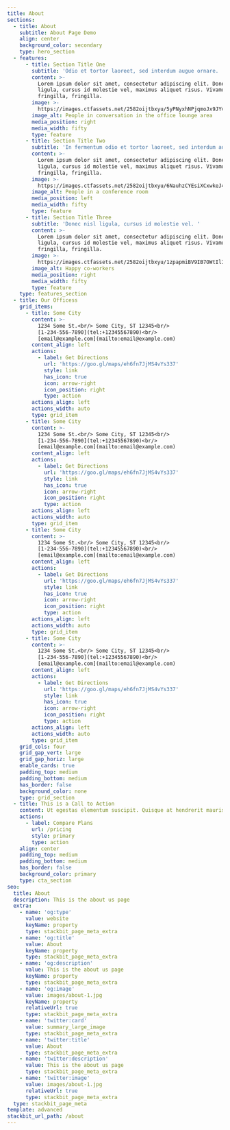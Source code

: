 ```yaml
---
title: About
sections:
  - title: About
    subtitle: About Page Demo
    align: center
    background_color: secondary
    type: hero_section
  - features:
      - title: Section Title One
        subtitle: 'Odio et tortor laoreet, sed interdum augue ornare. '
        content: >-
          Lorem ipsum dolor sit amet, consectetur adipiscing elit. Donec nisl
          ligula, cursus id molestie vel, maximus aliquet risus. Vivamus in nibh
          fringilla, fringilla.
        image: >-
          https://images.ctfassets.net/2582oijtbxyu/5yPNyxhNPjqmoJx9JYviQD/5edbfda190b26f66e3d763f5803c584e/about-5.jpg
        image_alt: People in conversation in the office lounge area
        media_position: right
        media_width: fifty
        type: feature
      - title: Section Title Two
        subtitle: 'In fermentum odio et tortor laoreet, sed interdum augue ornare. '
        content: >-
          Lorem ipsum dolor sit amet, consectetur adipiscing elit. Donec nisl
          ligula, cursus id molestie vel, maximus aliquet risus. Vivamus in nibh
          fringilla, fringilla.
        image: >-
          https://images.ctfassets.net/2582oijtbxyu/6NauhzCYEsiXCxwkeJ4qsd/fab329fdb66983257aa5188f877047c5/about-2.jpg
        image_alt: People in a conference room
        media_position: left
        media_width: fifty
        type: feature
      - title: Section Title Three
        subtitle: 'Donec nisl ligula, cursus id molestie vel. '
        content: >-
          Lorem ipsum dolor sit amet, consectetur adipiscing elit. Donec nisl
          ligula, cursus id molestie vel, maximus aliquet risus. Vivamus in nibh
          fringilla, fringilla.
        image: >-
          https://images.ctfassets.net/2582oijtbxyu/1zpapmiBV9IB7OWtIlIDNn/ee549cbe7091a1e9ed79612c4affaf6a/about-1.jpg
        image_alt: Happy co-workers
        media_position: right
        media_width: fifty
        type: feature
    type: features_section
  - title: Our Officess
    grid_items:
      - title: Some City
        content: >-
          1234 Some St.<br/> Some City, ST 12345<br/>
          [1-234-556-7890](tel:+12345567890)<br/>
          [email@example.com](mailto:email@example.com)
        content_align: left
        actions:
          - label: Get Directions
            url: 'https://goo.gl/maps/eh6fn7JjMS4vYs337'
            style: link
            has_icon: true
            icon: arrow-right
            icon_position: right
            type: action
        actions_align: left
        actions_width: auto
        type: grid_item
      - title: Some City
        content: >-
          1234 Some St.<br/> Some City, ST 12345<br/>
          [1-234-556-7890](tel:+12345567890)<br/>
          [email@example.com](mailto:email@example.com)
        content_align: left
        actions:
          - label: Get Directions
            url: 'https://goo.gl/maps/eh6fn7JjMS4vYs337'
            style: link
            has_icon: true
            icon: arrow-right
            icon_position: right
            type: action
        actions_align: left
        actions_width: auto
        type: grid_item
      - title: Some City
        content: >-
          1234 Some St.<br/> Some City, ST 12345<br/>
          [1-234-556-7890](tel:+12345567890)<br/>
          [email@example.com](mailto:email@example.com)
        content_align: left
        actions:
          - label: Get Directions
            url: 'https://goo.gl/maps/eh6fn7JjMS4vYs337'
            style: link
            has_icon: true
            icon: arrow-right
            icon_position: right
            type: action
        actions_align: left
        actions_width: auto
        type: grid_item
      - title: Some City
        content: >-
          1234 Some St.<br/> Some City, ST 12345<br/>
          [1-234-556-7890](tel:+12345567890)<br/>
          [email@example.com](mailto:email@example.com)
        content_align: left
        actions:
          - label: Get Directions
            url: 'https://goo.gl/maps/eh6fn7JjMS4vYs337'
            style: link
            has_icon: true
            icon: arrow-right
            icon_position: right
            type: action
        actions_align: left
        actions_width: auto
        type: grid_item
    grid_cols: four
    grid_gap_vert: large
    grid_gap_horiz: large
    enable_cards: true
    padding_top: medium
    padding_bottom: medium
    has_border: false
    background_color: none
    type: grid_section
  - title: This is a Call to Action
    content: Ut egestas elementum suscipit. Quisque at hendrerit mauris.
    actions:
      - label: Compare Plans
        url: /pricing
        style: primary
        type: action
    align: center
    padding_top: medium
    padding_bottom: medium
    has_border: false
    background_color: primary
    type: cta_section
seo:
  title: About
  description: This is the about us page
  extra:
    - name: 'og:type'
      value: website
      keyName: property
      type: stackbit_page_meta_extra
    - name: 'og:title'
      value: About
      keyName: property
      type: stackbit_page_meta_extra
    - name: 'og:description'
      value: This is the about us page
      keyName: property
      type: stackbit_page_meta_extra
    - name: 'og:image'
      value: images/about-1.jpg
      keyName: property
      relativeUrl: true
      type: stackbit_page_meta_extra
    - name: 'twitter:card'
      value: summary_large_image
      type: stackbit_page_meta_extra
    - name: 'twitter:title'
      value: About
      type: stackbit_page_meta_extra
    - name: 'twitter:description'
      value: This is the about us page
      type: stackbit_page_meta_extra
    - name: 'twitter:image'
      value: images/about-1.jpg
      relativeUrl: true
      type: stackbit_page_meta_extra
  type: stackbit_page_meta
template: advanced
stackbit_url_path: /about
---
```

